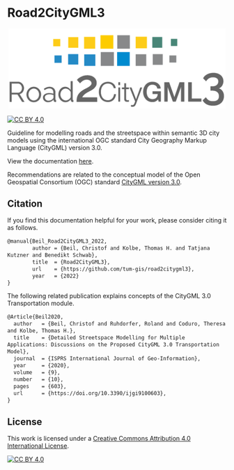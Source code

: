 # Road2CityGML3


<p align="center">
   <img src="https://github.com/tum-gis/road2citygml3/blob/main/src/header.png" width="500" />
</p>

[![CC BY 4.0][cc-by-shield]][cc-by]


Guideline for modelling roads and the streetspace within semantic 3D city models using the international OGC standard City Geography Markup Language (CityGML) version 3.0.

View the documentation [here](https://tum-gis.github.io/road2citygml3/).

Recommendations are related to the conceptual model of the Open Geospatial Consortium (OGC) standard [CityGML version 3.0](https://docs.ogc.org/is/20-010/20-010.html).

## Citation
If you find this documentation helpful for your work, please consider citing it as follows.

```plain
@manual{Beil_Road2CityGML3_2022,
        author = {Beil, Christof and Kolbe, Thomas H. and Tatjana Kutzner and Benedikt Schwab},
        title  = {Road2CityGML3},  
        url    = {https://github.com/tum-gis/road2citygml3},
        year   = {2022}
}
```

The following related publication explains concepts of the CityGML 3.0 Transportation module.

```plain
@Article{Beil2020,
  author   = {Beil, Christof and Ruhdorfer, Roland and Coduro, Theresa and Kolbe, Thomas H.},
  title    = {Detailed Streetspace Modelling for Multiple Applications: Discussions on the Proposed CityGML 3.0 Transportation Model},
  journal  = {ISPRS International Journal of Geo-Information},
  year     = {2020},
  volume   = {9},
  number   = {10},
  pages    = {603},
  url      = {https://doi.org/10.3390/ijgi9100603},
}
```

## License
This work is licensed under a
[Creative Commons Attribution 4.0 International License][cc-by].

[![CC BY 4.0][cc-by-image]][cc-by]

[cc-by]: http://creativecommons.org/licenses/by/4.0/
[cc-by-image]: https://i.creativecommons.org/l/by/4.0/88x31.png
[cc-by-shield]: https://img.shields.io/badge/License-CC%20BY%204.0-lightgrey.svg


